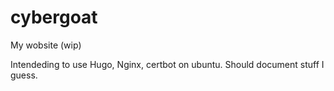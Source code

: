 # cybergoat
My wobsite (wip)

Intendeding to use Hugo, Nginx, certbot on ubuntu. Should document stuff I guess.
